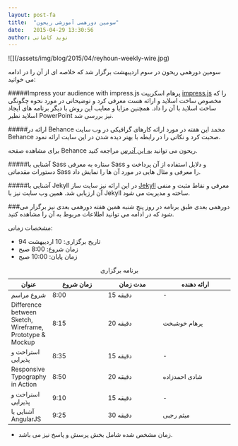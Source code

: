 ```yaml
---
layout: post-fa
title:  "سومین دورهمی آموزشی ریحون"
date:   2015-04-29 13:30:56
author: نوید کاشانی
---
```

<p class='text-center' markdown='1'>
![](/assets/img/blog/2015/04/reyhoun-weekly-wire.jpg)
</p>
سومین دورهمی ریحون در سوم اردیبهشت برگزار شد که خلاصه ای از آن را در ادامه می خوانید:

#####Impress your audience with impress.js
پرهام اسکریپت [impress.js](https://github.com/bartaz/impress.js/) را که مخصوص ساخت اسلاید و ارائه هست معرفی کرد و توضیحاتی در مورد نحوه چگونگی ساخت اسلاید با آن را داد. همچنین مزایا و معایب این روش با دیگر برنامه های ایجاد اسلاید نظیر PowerPoint نیز بررسی شد.

#####ارائه در Behance
محمد این هفته در مورد ارائه کارهای گرافیکی در وب سایت Behance صحبت کرد و نکاتی را در رابطه با بهتر دیده شدن در این سایت ارائه نمود.

برای مشاهده صفحه Behance ریحون می توانید [به این آدرس](https://www.behance.net/reyhoun) مراجعه کنید.

#####آشنایی با Sass
ستاره به معرفی Sass و دلایل استفاده از آن پرداخت و دستورات مقدماتی Sass را معرفی و مثال هایی در مورد آن ها را نمایش داد.

#####آشنایی با Jekyll
در این ارائه نیز سایت ساز [Jekyll](http://jekyllrb.com/) معرفی و نقاط مثبت و منفی آن ارزیابی شد. همین وب سایت نیز با Jekyll ساخته و مدیریت می شود.

###دورهمی بعدی
طبق برنامه در روز پنج شنبه همین هفته دورهمی بعدی نیز برگزار می شود که در ادامه می توانید اطلاعات مربوط به آن را مشاهده کنید.

مشخصات زمانی:

* تاریخ برگزاری: 10 اردیبهشت 94
* زمان شروع: 8:00 صبح
* زمان پایان: 10:00 صبح

<table>
  <caption>برنامه برگزاری</caption>
  <thead>
    <tr>
      <th>عنوان</th>
      <th width="200">زمان شروع</th>
      <th width="200">مدت زمان</th>
      <th width="250">ارائه دهنده</th>
    </tr>
  </thead>
  <tbody>
    <tr>
      <td>شروع مراسم</td>
      <td>8:00</td>
      <td>15 دقیقه</td>
      <td>-</td>
    </tr>
    <tr>
      <td>Difference between Sketch, Wireframe, Prototype &#38; Mockup</td>
      <td>8:15</td>
      <td>20 دقیقه</td>
      <td>پرهام خوشبخت</td>
    </tr>
    <tr>
      <td>استراحت و پذیرایی</td>
      <td>8:35</td>
      <td>15 دقیقه</td>
      <td>-</td>
    </tr>
    <tr>
      <td>Responsive Typography in Action</td>
      <td>8:50</td>
      <td>20 دقیقه</td>
      <td>شادی احمدزاده</td>
    </tr>
    <tr>
      <td>استراحت و پذیرایی</td>
      <td>9:10</td>
      <td>15 دقیقه</td>
      <td>-</td>
    </tr>
    <tr>
      <td>آشنایی با AngularJS</td>
      <td>9:25</td>
      <td>30 دقیقه</td>
      <td>میثم رجبی</td>
    </tr>
  </tbody>
</table>

* زمان مشخص شده شامل بخش پرسش و پاسخ نیز می باشد.